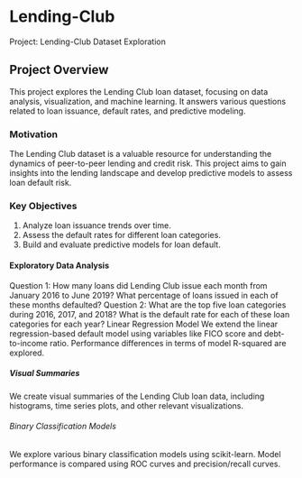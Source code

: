 # Lending-Club
Project: Lending-Club Dataset Exploration


## Project Overview
This project explores the Lending Club loan dataset, focusing on data analysis, visualization, and machine learning. It answers various questions related to loan issuance, default rates, and predictive modeling.

### Motivation
The Lending Club dataset is a valuable resource for understanding the dynamics of peer-to-peer lending and credit risk. This project aims to gain insights into the lending landscape and develop predictive models to assess loan default risk.

### Key Objectives
1. Analyze loan issuance trends over time.
2. Assess the default rates for different loan categories.
3. Build and evaluate predictive models for loan default.

#### Exploratory Data Analysis
Question 1: How many loans did Lending Club issue each month from January 2016 to June 2019? What percentage of loans issued in each of these months defaulted?
Question 2: What are the top five loan categories during 2016, 2017, and 2018? What is the default rate for each of these loan categories for each year?
Linear Regression Model
We extend the linear regression-based default model using variables like FICO score and debt-to-income ratio. Performance differences in terms of model R-squared are explored.

##### Visual Summaries
We create visual summaries of the Lending Club loan data, including histograms, time series plots, and other relevant visualizations.

###### Binary Classification Models
We explore various binary classification models using scikit-learn. Model performance is compared using ROC curves and precision/recall curves.
